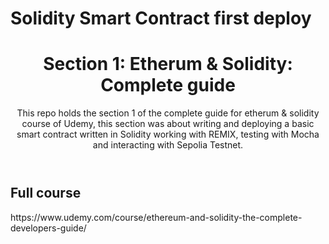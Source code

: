 
<!DOCTYPE html>
<html lang="en">

<head>
  <meta charset="UTF-8">
  <meta name="viewport" content="width=device-width, initial-scale=1.0">

<h1>Solidity Smart Contract first deploy</h1>

</head>

<body>
  <header>
    <h1>Section 1: Etherum & Solidity: Complete guide</h1>
    <p>This repo holds the section 1 of the complete guide for etherum & solidity course of Udemy, this section was about writing and deploying a basic smart contract written in Solidity working with REMIX, testing with Mocha and interacting with Sepolia Testnet.</p>
  </header>

  <main>
    <section>
      <h2>Full course</h2>
      <p>https://www.udemy.com/course/ethereum-and-solidity-the-complete-developers-guide/</p>
    </section>

 

</html>
